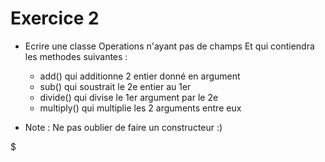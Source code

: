 # Exercice 2

* Ecrire une classe Operations n'ayant pas de champs
  Et qui contiendra les methodes suivantes :
    * add() qui additionne 2 entier donné en argument
    * sub() qui soustrait le 2e entier au 1er
    * divide() qui divise le 1er argument par le 2e
    * multiply() qui multiplie les 2 arguments entre eux
    
* Note : Ne pas oublier de faire un constructeur :)    


$